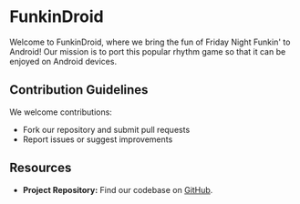 # FunkinDroid

Welcome to FunkinDroid, where we bring the fun of Friday Night Funkin' to Android! Our mission is to port this popular rhythm game so that it can be enjoyed on Android devices.

## Contribution Guidelines

We welcome contributions:
- Fork our repository and submit pull requests
- Report issues or suggest improvements

## Resources
- **Project Repository:** Find our codebase on [GitHub](https://github.com/FunkinDroid/Funkin).
